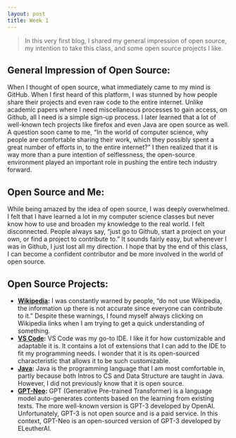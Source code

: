 ```yaml
---
layout: post
title: Week 1
---
```

> In this very first blog, I shared my general impression of open source, my intention to take this class, and some open source projects I like.

## General Impression of Open Source:

When I thought of open source, what immediately came to my mind is GitHub. When I first heard of this platform, I was stunned by how people share their projects and even raw code to the entire internet. Unlike academic papers where I need miscellaneous processes to gain access, on Github, all I need is a simple sign-up process. I later learned that a lot of well-known tech projects like firefox and even Java are open source as well. A question soon came to me, “In the world of computer science, why people are comfortable sharing their work, which they possibly spent a great number of efforts in, to the entire internet?” I then realized that it is way more than a pure intention of selflessness, the open-source environment played an important role in pushing the entire tech industry forward.

## Open Source and Me:

While being amazed by the idea of open source, I was deeply overwhelmed. I felt that I have learned a lot in my computer science classes but never know how to use and broaden my knowledge to the real world. I felt disconnected. People always say, “just go to Github, start a project on your own, or find a project to contribute to.” It sounds fairly easy, but whenever I was in Github, I just lost all my direction. I hope that by the end of this class, I can become a confident contributor and be more involved in the world of open source.

## Open Source Projects:

- **[Wikipedia](https://en.wikipedia.org/wiki/Main_Page):** I was constantly warned by people, “do not use Wikipedia, the information up there is not accurate since everyone can contribute to it.” Despite these warnings, I found myself always clicking on Wikipedia links when I am trying to get a quick understanding of something.
- **[VS Code](https://code.visualstudio.com/):** VS Code was my go-to IDE. I like it for how customizable and adaptable it is. It contains a lot of extensions that I can add to the IDE to fit my programming needs. I wonder that it is its open-sourced characteristic that allows it to be such customizable.
- **[Java](https://www.java.com/en/):** Java is the programming language that I am most comfortable in, partly because both Intros to CS and Data Structure are taught in Java. However, I did not previously know that it is open source.
- **[GPT-Neo](https://www.eleuther.ai/projects/gpt-neo/):** GPT (Generative Pre-trained Transformer) is a language model auto-generates contents based on the learning from existing texts. The more well-known version is GPT-3 developed by OpenAI. Unfortunately, GPT-3 is not open source and is a paid service. In this context, GPT-Neo is an open-sourced version of GPT-3 developed by ELeutherAI.
